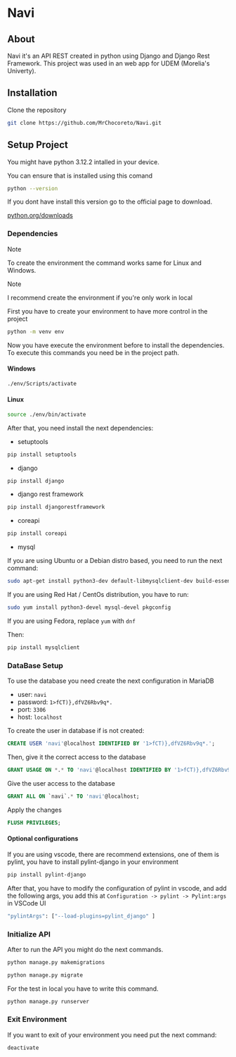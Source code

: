 # Navi

## About
Navi it's an API REST created in python using Django and Django Rest Framework. This project was used in an web app for UDEM (Morelia's Univerty).

## Installation 

Clone the repository

```sh
git clone https://github.com/MrChocoreto/Navi.git 
```

## Setup Project
You might have python 3.12.2 intalled in your device.

You can ensure that is installed using this comand
```sh
python --version
```
If you dont have install this version go to the official page to download.

[python.org/downloads](https://www.python.org/downloads/)

### Dependencies
>[!NOTE]
>To create the environment the command works same for Linux and Windows. 

>[!NOTE]
>I recommend create the environment if you're only work in local 



First you have to create your environment to have more control in the project
```sh
python -m venv env
```
Now you have execute the environment before to install the dependencies. To execute this commands you need be in the project path. 

#### Windows

```sh
./env/Scripts/activate
```

#### Linux
```sh
source ./env/bin/activate
```

After that,              you need install the next dependencies:
- setuptools

```sh
pip install setuptools
```
- django

```sh
pip install django 
```
- django rest framework

```sh
pip install djangorestframework
```
- coreapi

```sh
pip install coreapi
```

- mysql

If you are using Ubuntu or a Debian distro based, you need to run the next command:

```sh
sudo apt-get install python3-dev default-libmysqlclient-dev build-essential pkg-config
```
If you are using Red Hat / CentOs distribution, you have to run:
```sh
sudo yum install python3-devel mysql-devel pkgconfig
```
If you are using Fedora, replace ```yum``` with ```dnf```

Then:

```sh
pip install mysqlclient
```

### DataBase Setup

To use the database you need create the next configuration in MariaDB

- user: ```navi```
- password: ```1>fCT)},dfVZ6Rbv9q*.```
- port: ```3306```
- host: ```localhost```

To create the user in database if is not created:
```sql
CREATE USER 'navi'@localhost IDENTIFIED BY '1>fCT)},dfVZ6Rbv9q*.';
```
Then, give it the correct access to the database
```sql
GRANT USAGE ON *.* TO 'navi'@localhost IDENTIFIED BY '1>fCT)},dfVZ6Rbv9q*.';
```
Give the user access to the database
```sql
GRANT ALL ON `navi`.* TO 'navi'@localhost;
```
Apply the changes
```sql
FLUSH PRIVILEGES;
```

#### Optional configurations
If you are using vscode, there are recommend extensions, one of them is pylint, you have to install pylint-django in your
environment
```sh
pip install pylint-django
```

After that, you have to modify the configuration of pylint in vscode, and add the following args,
you add this at ```Configuration -> pylint -> Pylint:args``` in VSCode UI
```sh
"pylintArgs": ["--load-plugins=pylint_django" ]
```

### Initialize API

After to run the API you might do the next commands.
```sh
python manage.py makemigrations
```
```sh
python manage.py migrate
```


For the test in local you have to write this command.
```sh
python manage.py runserver
```

### Exit Environment

If you want to exit of your environment you need put the next command:

```sh
deactivate
```


